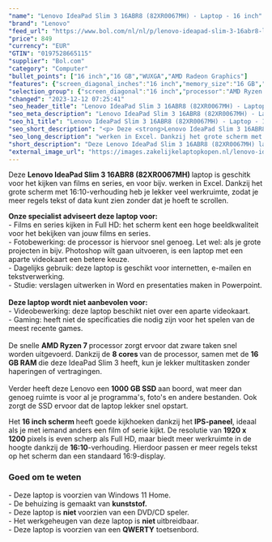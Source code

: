 ```yaml
---
"name": "Lenovo IdeaPad Slim 3 16ABR8 (82XR0067MH) - Laptop - 16 inch"
"brand": "Lenovo"
"feed_url": "https://www.bol.com/nl/nl/p/lenovo-ideapad-slim-3-16abr8-laptop-16-inch/9300000151986213"
"price": 849
"currency": "EUR"
"GTIN": "0197528665115"
"supplier": "Bol.com"
"category": "Computer"
"bullet_points": ["16 inch","16 GB","WUXGA","AMD Radeon Graphics"]
"features": {"screen_diagonal_inches":"16 inch","memory_size":"16 GB","graphics":"WUXGA","graphics_card":"AMD Radeon Graphics"}
"selection_group": {"screen_diagonal":"16 inch","processor":"AMD Ryzen 7","changed_price_past_3_days":false,"product_family":"Ideapad"}
"changed": "2023-12-12 07:25:41"
"seo_header_title": "Lenovo IdeaPad Slim 3 16ABR8 (82XR0067MH) - Laptop - 16 inch"
"seo_meta_description": "Lenovo IdeaPad Slim 3 16ABR8 (82XR0067MH) - Laptop - 16 inch"
"seo_h1_title": "Lenovo IdeaPad Slim 3 16ABR8 (82XR0067MH) - Laptop - 16 inch"
"seo_short_description": "<p> Deze <strong>Lenovo IdeaPad Slim 3 16ABR8 (82XR0067MH) </strong>laptop is geschitk voor het kijken van films en series, en voor bijv."
"seo_long_description": "werken in Excel. Dankzij het grote scherm met 16:10-verhouding heb je lekker veel werkruimte, zodat je meer regels tekst of data kunt zien zonder dat je hoeft te scrollen. </p> <p> <strong>Onze specialist adviseert deze laptop voor:</strong><br />- Films en series kijken in Full HD: het scherm kent een hoge beeldkwaliteit voor het bekijken van jouw films en series. <br />- Fotobewerking: de processor is hiervoor snel genoeg. Let wel: als je grote projecten in bijv. Photoshop wilt gaan uitvoeren, is een laptop met een aparte videokaart een betere keuze. <br />- Dagelijks gebruik: deze laptop is geschikt voor internetten, e-mailen en tekstverwerking. <br />- Studie: verslagen uitwerken in Word en presentaties maken in Powerpoint. <br /><br /><strong>Deze laptop wordt niet aanbevolen voor:</strong><br />- Videobewerking: deze laptop beschikt niet over een aparte videokaart. <br />- Gaming: heeft niet de specificaties die nodig zijn voor het spelen van de meest recente games. <br /><br />De snelle <strong>AMD Ryzen 7 </strong>processor zorgt ervoor dat zware taken snel worden uitgevoerd. Dankzij de <strong>8 cores </strong>van de processor, samen met de <strong>16 GB RAM </strong>die deze IdeaPad Slim 3 heeft, kun je lekker multitasken zonder haperingen of vertragingen. <br /><br />Verder heeft deze Lenovo een <strong>1000 GB SSD </strong>aan boord, wat meer dan genoeg ruimte is voor al je programma's, foto's en andere bestanden. Ook zorgt de SSD ervoor dat de laptop lekker snel opstart. </p> <p> Het <strong>16 inch scherm </strong>heeft goede kijkhoeken dankzij het <strong>IPS-paneel</strong>, ideaal als je met iemand anders een film of serie kijkt. De resolutie van <strong>1920 x 1200 </strong>pixels is even scherp als Full HD, maar biedt meer werkruimte in de hoogte dankzij de <strong>16:10</strong>-verhouding. Hierdoor passen er meer regels tekst op het scherm dan een standaard 16:9-display. </p> <h3>Goed om te weten</h3> <p> - Deze laptop is voorzien van Windows 11 Home. <br />- De behuizing is gemaakt van <strong>kunststof. </strong><br />- Deze laptop is <strong>niet </strong>voorzien van een DVD/CD speler. <br />- Het werkgeheugen van deze laptop is <strong>niet </strong>uitbreidbaar. <br />- Deze laptop is voorzien van een <strong>QWERTY</strong> toetsenbord. </p>"
"short_description": "Deze Lenovo IdeaPad Slim 3 16ABR8 (82XR0067MH) laptop is geschitk voor het kijken van films en series, en voor bijv. werken in Excel. Dankzij het grote scherm met 16:10-verhouding heb je lekker veel werkruimte, zodat je meer regels tekst of data kunt zien zonder dat je hoeft te scrollen. Onze specialist adviseert deze laptop voor: - Films en series kijken in Full HD: het scherm kent een hoge beeldkwaliteit voor het bekijken van jouw films en series. - Fotobewerking: de processor is hiervoor snel genoeg. Let wel: als je grote projecten in bijv. Photoshop wilt gaan uitvoeren, is een laptop met een aparte videokaart een betere keuze. - Dagelijks gebruik: deze laptop is geschikt voor internetten, e-mailen en tekstverwerking. - Studie: verslagen uitwerken in Word en presentaties maken in Powerpoint. Deze laptop wordt niet aanbevolen voor: - Videobewerking: deze laptop beschikt niet over een aparte videokaart. - Gaming: heeft niet de specificaties die nodig zijn voor het spelen van de meest recente games. De snelle AMD Ryzen 7 processor zorgt ervoor dat zware taken snel worden uitgevoerd. Dankzij de 8 cores van de processor, samen met de 16 GB RAM die deze IdeaPad Slim 3 heeft, kun je lekker multitasken zonder haperingen of vertragingen. Verder heeft deze Lenovo een 1000 GB SSD aan boord, wat meer dan genoeg ruimte is voor al je programma's, foto's en andere bestanden. Ook zorgt de SSD ervoor dat de laptop lekker snel opstart. Het 16 inch scherm heeft goede kijkhoeken dankzij het IPS-paneel, ideaal als je met iemand anders een film of serie kijkt. De resolutie van 1920 x 1200 pixels is even scherp als Full HD, maar biedt meer werkruimte in de hoogte dankzij de 16:10-verhouding. Hierdoor passen er meer regels tekst op het scherm dan een standaard 16:9-display. Goed om te weten - Deze laptop is voorzien van Windows 11 Home. - De behuizing is gemaakt van kunststof. - Deze laptop is niet voorzien van een DVD/CD speler. - Het werkgeheugen van deze laptop is niet uitbreidbaar. - Deze laptop is voorzien van een QWERTY toetsenbord."
"external_image_url": "https://images.zakelijkelaptopkopen.nl/lenovo-ideapad-slim-3-16abr8-laptop-16-inch-2.webp"
---
```


<p> Deze <strong>Lenovo IdeaPad Slim 3 16ABR8 (82XR0067MH) </strong>laptop is geschitk voor het kijken van films en series, en voor bijv. werken in Excel. Dankzij het grote scherm met 16:10-verhouding heb je lekker veel werkruimte, zodat je meer regels tekst of data kunt zien zonder dat je hoeft te scrollen. </p> <p> <strong>Onze specialist adviseert deze laptop voor:</strong><br />- Films en series kijken in Full HD: het scherm kent een hoge beeldkwaliteit voor het bekijken van jouw films en series.<br />- Fotobewerking: de processor is hiervoor snel genoeg. Let wel: als je grote projecten in bijv. Photoshop wilt gaan uitvoeren, is een laptop met een aparte videokaart een betere keuze.<br />- Dagelijks gebruik: deze laptop is geschikt voor internetten, e-mailen en tekstverwerking.<br />- Studie: verslagen uitwerken in Word en presentaties maken in Powerpoint.<br /><br /><strong>Deze laptop wordt niet aanbevolen voor:</strong><br />- Videobewerking: deze laptop beschikt niet over een aparte videokaart.<br />- Gaming: heeft niet de specificaties die nodig zijn voor het spelen van de meest recente games.<br /><br />De snelle <strong>AMD Ryzen 7 </strong>processor zorgt ervoor dat zware taken snel worden uitgevoerd. Dankzij de <strong>8 cores </strong>van de processor, samen met de <strong>16 GB RAM </strong>die deze IdeaPad Slim 3 heeft, kun je lekker multitasken zonder haperingen of vertragingen.<br /><br />Verder heeft deze Lenovo een <strong>1000 GB SSD </strong>aan boord, wat meer dan genoeg ruimte is voor al je programma's, foto's en andere bestanden. Ook zorgt de SSD ervoor dat de laptop lekker snel opstart. </p> <p> Het <strong>16 inch scherm </strong>heeft goede kijkhoeken dankzij het <strong>IPS-paneel</strong>, ideaal als je met iemand anders een film of serie kijkt. De resolutie van <strong>1920 x 1200 </strong>pixels is even scherp als Full HD, maar biedt meer werkruimte in de hoogte dankzij de <strong>16:10</strong>-verhouding. Hierdoor passen er meer regels tekst op het scherm dan een standaard 16:9-display. </p> <h3>Goed om te weten</h3> <p> - Deze laptop is voorzien van Windows 11 Home.<br />- De behuizing is gemaakt van <strong>kunststof.</strong><br />- Deze laptop is <strong>niet </strong>voorzien van een DVD/CD speler.<br />- Het werkgeheugen van deze laptop is <strong>niet </strong>uitbreidbaar.<br />- Deze laptop is voorzien van een <strong>QWERTY</strong> toetsenbord. </p>
